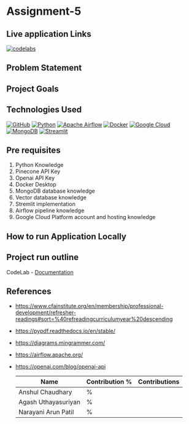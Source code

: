 # Assignment-5

## Live application Links
[![codelabs](https://img.shields.io/badge/codelabs-4285F4?style=for-the-badge&logo=codelabs&logoColor=white)](https://docs.google.com/document/d/1uM3pyBVNURT9fq-ySvNWs54Kkx8Pw9LZH0hw7yaW0CM/edit#heading=h.j0flkct7g8l6)

## Problem Statement 

## Project Goals

## Technologies Used
[![GitHub](https://img.shields.io/badge/GitHub-100000?style=for-the-badge&logo=github&logoColor=white)](https://github.com/)
[![Python](https://img.shields.io/badge/Python-FFD43B?style=for-the-badge&logo=python&logoColor=blue)](https://www.python.org/)
[![Apache Airflow](https://img.shields.io/badge/Airflow-017CEE?style=for-the-badge&logo=Apache%20Airflow&logoColor=white)](https://airflow.apache.org/)
[![Docker](https://img.shields.io/badge/Docker-%232496ED?style=for-the-badge&logo=Docker&color=blue&logoColor=white)](https://www.docker.com)
[![Google Cloud](https://img.shields.io/badge/Google_Cloud-%234285F4.svg?style=for-the-badge&logo=google-cloud&logoColor=white)](https://cloud.google.com)
[![MongoDB](https://img.shields.io/badge/MongoDB-%234169E1?style=for-the-badge&logo=MongoDB&logoColor=%234169E1&color=black)](https://www.postgresql.org)
[![Streamlit](https://img.shields.io/badge/Streamlit-FF4B4B?style=for-the-badge&logo=Streamlit&logoColor=white)](https://streamlit.io/)

## Pre requisites
1. Python Knowledge
2. Pinecone API Key
3. Openai API Key
4. Docker Desktop
5. MongoDB database knowledge
6. Vector database knowledge
8. Stremlit implementation
9. Airflow pipeline knowledge
10. Google Cloud Platform account and hosting knowledge

## How to run Application Locally


## Project run outline

CodeLab - [Documentation]([https://docs.google.com/document/d/1YvvKu38ZeIrlWY-Pgls1Gwes7ZaCuarZ1gx1VVb-qKI/edit#heading=h.iq9nlyp04yle](https://docs.google.com/document/d/1uM3pyBVNURT9fq-ySvNWs54Kkx8Pw9LZH0hw7yaW0CM/edit#heading=h.j0flkct7g8l6)) 

## References

- https://www.cfainstitute.org/en/membership/professional-development/refresher-readings#sort=%40refreadingcurriculumyear%20descending
- https://pypdf.readthedocs.io/en/stable/
- https://diagrams.mingrammer.com/
- https://airflow.apache.org/
- https://openai.com/blog/openai-api

    Name | Contribution %| Contributions |
  --- |--- | --- |
  Anshul Chaudhary  | % | |
  Agash Uthayasuriyan | % | |
  Narayani Arun Patil | % | |
